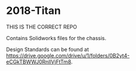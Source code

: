 # 2018-Titan
THIS IS THE CORRECT REPO

Contains Solidworks files for the chassis.

Design Standards can be found at https://drive.google.com/drive/u/1/folders/0B2yt4-eCGkTBWWJ0RnllVjFtTm8.
